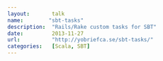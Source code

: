 ```yaml
---
layout:       talk
name:        "sbt-tasks"
description:  "Rails/Rake custom tasks for SBT"
date:         2013-11-27
url:          "http://yobriefca.se/sbt-tasks/"
categories:   [Scala, SBT]
---
```

